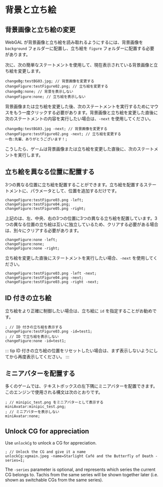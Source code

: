 # 背景と立ち絵

## 背景画像と立ち絵の変更

WebGAL が背景画像と立ち絵を読み取れるようにするには、背景画像を `background` フォルダーに配置し、立ち絵を `figure` フォルダーに配置する必要があります。

次に、次の簡単なステートメントを使用して、現在表示されている背景画像と立ち絵を変更します。

``` ws
changeBg:testBG03.jpg; // 背景画像を変更する
changeFigure:testFigure02.png; // 立ち絵を変更する
changeBg:none; // 背景を表示しない
changeFigure:none; // 立ち絵を表示しない
```

背景画像または立ち絵を変更した後、次のステートメントを実行するためにマウスをもう一度クリックする必要があります。背景画像と立ち絵を変更した直後に次のステートメントの内容を実行したい場合は、`-next` を使用してください。

``` ws
changeBg:testBG03.jpg -next; // 背景画像を変更する
changeFigure:testFigure02.png -next; // 立ち絵を変更する
一色:先輩、ありがとうございます！;
```

こうしたら、ゲームは背景画像または立ち絵を変更した直後に、次のステートメントを実行します。

## 立ち絵を異なる位置に配置する

3つの異なる位置に立ち絵を配置することができます。立ち絵を配置するステートメントに、パラメータとして、位置を追加するだけです。

``` ws
changeFigure:testFigure03.png -left;
changeFigure:testFigure04.png;
changeFigure:testFigure05.png -right;
```

上記のは、左、中央、右の3つの位置に3つの異なる立ち絵を配置しています。3つの異なる位置の立ち絵は互いに独立しているため、クリアする必要がある場合は、別々にクリアする必要があります。

``` ws
changeFigure:none -left;
changeFigure:none;
changeFigure:none -right;
```

立ち絵を変更した直後にステートメントを実行したい場合、`-next` を使用してください。

``` ws
changeFigure:testFigure03.png -left -next;
changeFigure:testFigure04.png -next;
changeFigure:testFigure03.png -right -next;
```

## ID 付きの立ち絵

立ち絵をより正確に制御したい場合は、立ち絵に `id` を指定することがお勧めです。

``` ws
; // ID 付きの立ち絵を表示する
changeFigure:testFigure03.png -id=test1;
; // ID で立ち絵を表示しない
changeFigure:none -id=test1;
```

::: tip
ID 付きの立ち絵の位置をリセットしたい場合は、まず表示しないようにしてから再度表示してください。
:::

## ミニアバターを配置する

多くのゲームでは、テキストボックスの左下隅にミニアバターを配置できます。このエンジンで使用される構文は次のとおりです。

``` ws
; // minipic_test.png をミニアバターとして表示する
miniAvatar:minipic_test.png;
; // ミニアバターを表示しない
miniAvatar:none;
```

## Unlock CG for appreciation

Use `unlockCg` to unlock a CG for appreciation.

``` ws
; // Unlock the CG and give it a name
unlockCg:xgmain.jpeg -name=Starlight Café and the Butterfly of Death -series=1;

```

The `-series` parameter is optional, and represents which series the current CG belongs to. Tachis from the same series will be shown together later (i.e. shown as switchable CGs from the same series).
